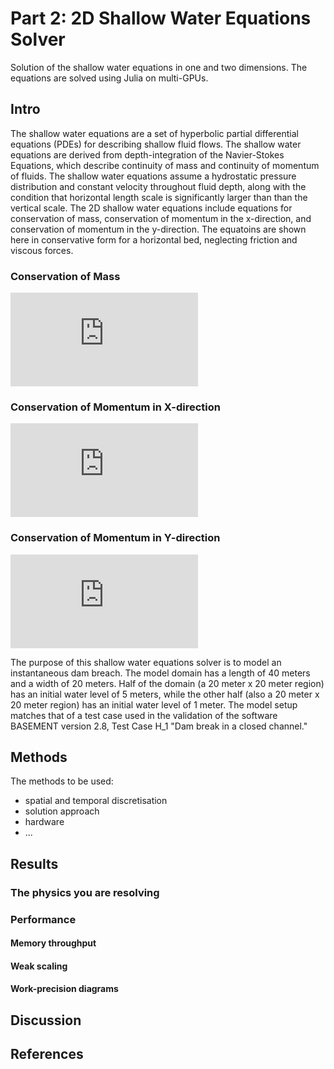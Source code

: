 
# Part 2: 2D Shallow Water Equations Solver
Solution of the shallow water equations in one and two dimensions. The equations are solved using Julia on multi-GPUs.

## Intro
The shallow water equations are a set of hyperbolic partial differential equations (PDEs) for describing shallow fluid flows. The shallow water equations are derived from depth-integration of the Navier-Stokes Equations, which describe continuity of mass and continuity of momentum of fluids. The shallow water equations assume a hydrostatic pressure distribution and constant velocity throughout fluid depth, along with the condition that horizontal length scale is significantly larger than than the vertical scale. The 2D shallow water equations include equations for conservation of mass, conservation of momentum in the x-direction, and conservation of momentum in the y-direction. The equatoins are shown here in conservative form for a horizontal bed, neglecting friction and viscous forces.

### Conservation of Mass
![equation-2DSWE-continuity](http://www.sciweavers.org/tex2img.php?eq=%5Cfrac%7B%20%5Cdelta%20h%7D%7B%20%5Cdelta%20t%7D%20%2B%20%5Cfrac%7B%20%5Cdelta%20hu%7D%7B%20%5Cdelta%20x%7D%20%2B%20%5Cfrac%7B%20%5Cdelta%20hv%7D%7B%20%5Cdelta%20y%7D%20%3D%200&bc=White&fc=Black&im=jpg&fs=12&ff=arev&edit=0)
### Conservation of Momentum in X-direction
![equation-2DSWE-momentumx](http://www.sciweavers.org/tex2img.php?eq=%5Cfrac%7B%20%5Cdelta%20hu%7D%7B%20%5Cdelta%20t%7D%20%2B%20%5Cfrac%7B%20%5Cdelta%20%28hu%5E2%20%2B0.5gh%5E2%29%7D%7B%20%5Cdelta%20x%7D%20%2B%20%5Cfrac%7B%20%5Cdelta%20huv%7D%7B%20%5Cdelta%20y%7D%20%3D%200&bc=White&fc=Black&im=jpg&fs=12&ff=arev&edit=0)
### Conservation of Momentum in Y-direction
![equation-2DSWE-momentumx](http://www.sciweavers.org/tex2img.php?eq=%5Cfrac%7B%20%5Cdelta%20hu%7D%7B%20%5Cdelta%20t%7D%20%2B%20%5Cfrac%7B%20%5Cdelta%20huv%7D%7B%20%5Cdelta%20x%7D%20%2B%20%5Cfrac%7B%20%5Cdelta%20%28hv%5E2%20%2B0.5gh%5E2%29%7D%7B%20%5Cdelta%20y%7D%20%3D%200&bc=White&fc=Black&im=jpg&fs=12&ff=arev&edit=0)


The purpose of this shallow water equations solver is to model an instantaneous dam breach. The model domain has a length of 40 meters and a width of 20 meters. Half of the domain (a 20 meter x 20 meter region) has an initial water level of 5 meters, while the other half (also a 20 meter x 20 meter region) has an initial water level of 1 meter. The model setup matches that of a test case used in the validation of the software BASEMENT version 2.8, Test Case H_1 "Dam break in a closed channel."

<!-- What's all about. Brief overview about: -->
<!-- - the process -->
<!-- - the equations -->
<!-- - the aims -->
<!-- - ... -->

## Methods
The methods to be used:
- spatial and temporal discretisation
- solution approach
- hardware
- ...

## Results

### The physics you are resolving

### Performance

#### Memory throughput

#### Weak scaling

#### Work-precision diagrams

## Discussion

## References
